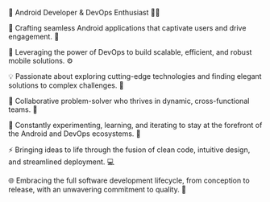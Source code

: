 👋 Android Developer & DevOps Enthusiast 👨‍💻

📱 Crafting seamless Android applications that captivate users and drive engagement. 🚀

🔧 Leveraging the power of DevOps to build scalable, efficient, and robust mobile solutions. ⚙️

💡 Passionate about exploring cutting-edge technologies and finding elegant solutions to complex challenges. 💪

🌟 Collaborative problem-solver who thrives in dynamic, cross-functional teams. 👥

🔬 Constantly experimenting, learning, and iterating to stay at the forefront of the Android and DevOps ecosystems. 🔄

⚡️ Bringing ideas to life through the fusion of clean code, intuitive design, and streamlined deployment. 💻

🌐 Embracing the full software development lifecycle, from conception to release, with an unwavering commitment to quality. 🚀



